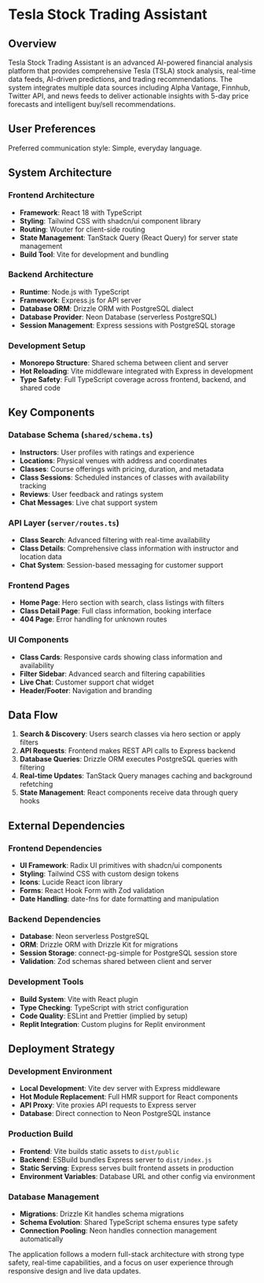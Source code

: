 # Tesla Stock Trading Assistant

## Overview

Tesla Stock Trading Assistant is an advanced AI-powered financial analysis platform that provides comprehensive Tesla (TSLA) stock analysis, real-time data feeds, AI-driven predictions, and trading recommendations. The system integrates multiple data sources including Alpha Vantage, Finnhub, Twitter API, and news feeds to deliver actionable insights with 5-day price forecasts and intelligent buy/sell recommendations.

## User Preferences

Preferred communication style: Simple, everyday language.

## System Architecture

### Frontend Architecture
- **Framework**: React 18 with TypeScript
- **Styling**: Tailwind CSS with shadcn/ui component library
- **Routing**: Wouter for client-side routing
- **State Management**: TanStack Query (React Query) for server state management
- **Build Tool**: Vite for development and bundling

### Backend Architecture
- **Runtime**: Node.js with TypeScript
- **Framework**: Express.js for API server
- **Database ORM**: Drizzle ORM with PostgreSQL dialect
- **Database Provider**: Neon Database (serverless PostgreSQL)
- **Session Management**: Express sessions with PostgreSQL storage

### Development Setup
- **Monorepo Structure**: Shared schema between client and server
- **Hot Reloading**: Vite middleware integrated with Express in development
- **Type Safety**: Full TypeScript coverage across frontend, backend, and shared code

## Key Components

### Database Schema (`shared/schema.ts`)
- **Instructors**: User profiles with ratings and experience
- **Locations**: Physical venues with address and coordinates
- **Classes**: Course offerings with pricing, duration, and metadata
- **Class Sessions**: Scheduled instances of classes with availability tracking
- **Reviews**: User feedback and ratings system
- **Chat Messages**: Live chat support system

### API Layer (`server/routes.ts`)
- **Class Search**: Advanced filtering with real-time availability
- **Class Details**: Comprehensive class information with instructor and location data
- **Chat System**: Session-based messaging for customer support

### Frontend Pages
- **Home Page**: Hero section with search, class listings with filters
- **Class Detail Page**: Full class information, booking interface
- **404 Page**: Error handling for unknown routes

### UI Components
- **Class Cards**: Responsive cards showing class information and availability
- **Filter Sidebar**: Advanced search and filtering capabilities
- **Live Chat**: Customer support chat widget
- **Header/Footer**: Navigation and branding

## Data Flow

1. **Search & Discovery**: Users search classes via hero section or apply filters
2. **API Requests**: Frontend makes REST API calls to Express backend
3. **Database Queries**: Drizzle ORM executes PostgreSQL queries with filtering
4. **Real-time Updates**: TanStack Query manages caching and background refetching
5. **State Management**: React components receive data through query hooks

## External Dependencies

### Frontend Dependencies
- **UI Framework**: Radix UI primitives with shadcn/ui components
- **Styling**: Tailwind CSS with custom design tokens
- **Icons**: Lucide React icon library
- **Forms**: React Hook Form with Zod validation
- **Date Handling**: date-fns for date formatting and manipulation

### Backend Dependencies
- **Database**: Neon serverless PostgreSQL
- **ORM**: Drizzle ORM with Drizzle Kit for migrations
- **Session Storage**: connect-pg-simple for PostgreSQL session store
- **Validation**: Zod schemas shared between client and server

### Development Tools
- **Build System**: Vite with React plugin
- **Type Checking**: TypeScript with strict configuration
- **Code Quality**: ESLint and Prettier (implied by setup)
- **Replit Integration**: Custom plugins for Replit environment

## Deployment Strategy

### Development Environment
- **Local Development**: Vite dev server with Express middleware
- **Hot Module Replacement**: Full HMR support for React components
- **API Proxy**: Vite proxies API requests to Express server
- **Database**: Direct connection to Neon PostgreSQL instance

### Production Build
- **Frontend**: Vite builds static assets to `dist/public`
- **Backend**: ESBuild bundles Express server to `dist/index.js`
- **Static Serving**: Express serves built frontend assets in production
- **Environment Variables**: Database URL and other config via environment

### Database Management
- **Migrations**: Drizzle Kit handles schema migrations
- **Schema Evolution**: Shared TypeScript schema ensures type safety
- **Connection Pooling**: Neon handles connection management automatically

The application follows a modern full-stack architecture with strong type safety, real-time capabilities, and a focus on user experience through responsive design and live data updates.